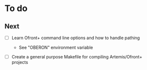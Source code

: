 To do
=====

Next
----

- [ ] Learn Ofront+ command line options and how to handle pathing
    - See "OBERON" environment variable
- [ ] Create a general purpose Makefile for compiling Artemis/Ofront+ projects

